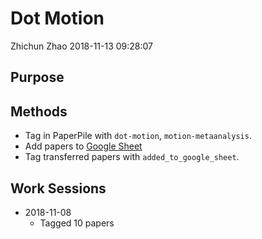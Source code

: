 Dot Motion
================
Zhichun Zhao
2018-11-13 09:28:07

Purpose
-------

Methods
-------

-   Tag in PaperPile with `dot-motion`, `motion-metaanalysis`.
-   Add papers to [Google Sheet](https://docs.google.com/spreadsheets/d/1j6IeyOxoOYAlPrhivEqNRWCbDZ2FkjQ0iBY8C4kdi6o/edit?usp=sharing)
-   Tag transferred papers with `added_to_google_sheet`.

Work Sessions
-------------

-   2018-11-08
    -   Tagged 10 papers
